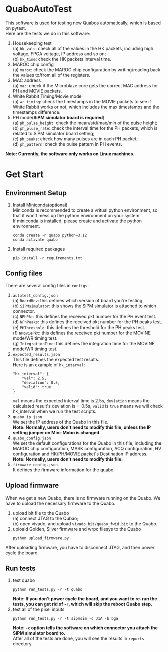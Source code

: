 # QuaboAutoTest
This software is used for testing new Quabos automatically, which is based on pytest.  
Here are the tests we do in this software:  
1. Housekeeping test  
    (a) `hk_vals`: check all of the values in the HK packets, including high voltage, FPGA voltage, IP address and so on;  
    (b) `hk_time`: check the HK packets interval time.  
2. MAROC chip config  
    (a) `maroc`: check the MAROC chip configuration by writing/reading back the values to/from all of the registers.  
3. MAC address  
    (a) `mac`: check if the Microblaze core gets the correct MAC address for PH and MOVIE packets.  
4. White Rabbit Timing/Movie mode  
    (a) `wr_timing`: check the timestamps in the MOVIE packets to see if White Rabbit works or not, which includes the max timestamps and the timestamps difference.
5. PH mode(**SiPM simulator board is required**)  
    (a) `ph_pulse_height`: check the mean/std/max/min of the pulse height;  
    (b) `ph_pluse_rate`: check the interval time for the PH packets, which is related to SiPM simulator board setting;  
    (c) `ph_peaks`: check how many pulses are in each PH packet;  
    (d) `ph_pattern`: check the pulse pattern in PH events.  
    
**Note: Currently, the software only works on Linux machines.**

# Get Start
## Environment Setup
1. Install [Miniconda](https://docs.conda.io/en/latest/miniconda.html)(optional)  
Miniconda is recommended to create a vritual python environment, so that it won't mess up the python environment on your system.  
If miniconda is installed, please create and activate the python environment.
    ```
    conda create -n quabo python=3.12
    conda activate quabo
    ``` 
2. Install required packages
    ```
    pip install -r requirements.txt
    ```
## Config files
There are several config files in `configs`:
1. `autotest_config.json`  
    (a) `BoardRev`: this defines which version of board you're testing.  
    (b) `SiPMsimulator`: this shows the SiPM simulator is attached to which connector.  
    (c) `NPhPkt`: this defines the received pkt number for the PH event test.  
    (d) `NPhPeaks`: this defines the received pkt number for the PH peaks test.  
    (e) `PHThreshold`: this defines the threshold for the PH peaks test.  
    (f) `NMoviePkt`: this defines the received pkt number for the MOVINE mode/WR timing test.  
    (g) `IntegrationTime`: this defines the integration time for the MOVINE mode/WR timing test.
2. `expected_results.json`  
    This file defines the expected test results.  
    Here is an example of `hk_interval`:
    ```
    "hk_interval": {
        "val": 2.5,
        "deviation": 0.5,
        "valid": true
    }
    ```
    `val` means the expected interval time is 2.5s, `deviation` means the calculated result's deviation is +-0.5s, `valid` is `true` means we will check hk_interval when we run the test scripts.
3. `quabo_ip.json`  
    We set the IP address of the Quabo in this file.  
    **Note: Normally, users don't need to modify this file, unless the IP setting jumper on Mini-Mobo is changed.**  
4. `quabo_config.json`  
    We set the default configurations for the Quabo in this file, including the MAROC chip configuration, MASK configuration, ACQ configuration, HV configuration and HK/PH/MOVIE packet's Destination IP address.  
    **Note: Normally, users don't need to modify this file.**  
5. `firmware_config.json`  
    It defines the firmware information for the quabo.
## Upload firmware
When we get a new Quabo, there is no firmware running on the Quabo. We have to upload the necessary firmware to the Quabo.
1. upload bit file to the Quabo  
    (a) connect JTAG to the Qubao;  
    (b) open vivado, and upload `vivado_bit/quabo_fwid.bit` to the Quabo.
2. uploald Golden, Silver firmware and wrpc filesys to the Quabo
    ```
    python upload_firmware.py
    ```
After uploading firmware, you have to disconnect JTAG, and then power cycle the board.
## Run tests
1. test quabo
    ```
    python run_tests.py -r -t quabo
    ```
    **Note: If you don't power cycle the board, and you want to re-run the tests, you can get rid of `-r`, which will skip the reboot Quabo step.**
2. test all of the pixel inputs
    ```
    python run_tests.py -r -t sipmsim -c J1A -b bga
    ```
    **Note: `-c` option tells the software on which connector you attach the SiPM simulator board to.**  
After all of the tests are done, you will see the results in `reports` directory.

